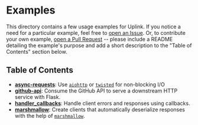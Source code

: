 # Examples

This directory contains a few usage examples for Uplink. If you notice a need for a particular example, 
feel free to [open an Issue](https://github.com/prkumar/uplink/issues/new). Or, to contribute your own example,
[open a Pull Request](https://github.com/prkumar/uplink/compare) -- please include a README detailing the example's
purpose and add a short description to the "Table of Contents" section below.

## Table of Contents

- **[async-requests](async-requests)**: Use [`aiohttp`](https://github.com/aio-libs/aiohttp) or 
  [`twisted`](https://github.com/twisted/twisted) for non-blocking I/O
- **[github-api](github-api)**: Consume the GitHub API to serve a downstream HTTP service with Flask.
- **[handler_callbacks](handler_callbacks)**: Handle client errors and responses using callbacks.
- **[marshmallow](marshmallow)**: Create clients that automatically deserialize responses with the 
  help of [`marshmallow`](https://marshmallow.readthedocs.io/en/latest/).
